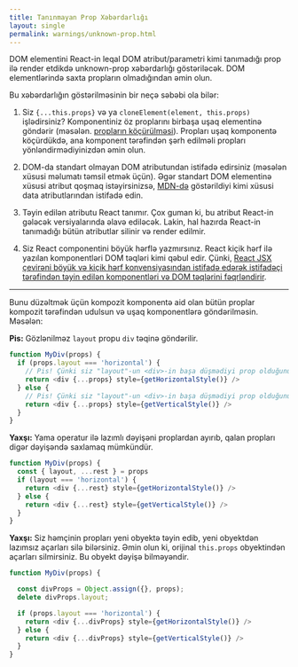 ```yaml
---
title: Tanınmayan Prop Xəbərdarlığı
layout: single
permalink: warnings/unknown-prop.html
---
```

DOM elementini React-in leqal DOM atribut/parametri kimi tanımadığı prop ilə render etdikdə unknown-prop xəbərdarlığı göstəriləcək. DOM elementlərində saxta propların olmadığından əmin olun.

Bu xəbərdarlığın göstərilməsinin bir neçə səbəbi ola bilər:

1. Siz `{...this.props}` və ya `cloneElement(element, this.props)` işlədirsiniz? Komponentiniz öz proplarını birbaşa uşaq elementinə göndərir (məsələn. [propların köçürülməsi](/docs/transferring-props.html)). Propları uşaq komponentə köçürdükdə, ana komponent tərəfindən şərh edilməli propları yönləndirmədiyinizdən əmin olun.

2. DOM-da standart olmayan DOM atributundan istifadə edirsiniz (məsələn xüsusi məlumatı təmsil etmək üçün). Əgər standart DOM elementinə xüsusi atribut qoşmaq istəyirsinizsə, [MDN-də](https://developer.mozilla.org/en-US/docs/Web/Guide/HTML/Using_data_attributes) göstərildiyi kimi xüsusi data atributlarından istifadə edin.

3. Təyin edilən atributu React tanımır. Çox guman ki, bu atribut React-in gələcək versiyalarında əlavə ediləcək. Lakin, hal hazırda React-in tanımadığı bütün atributlar silinir və render edilmir.

4. Siz React componentini böyük hərflə yazmırsınız. React kiçik hərf ilə yazılan komponentləri DOM təqləri kimi qəbul edir. Çünki, [React JSX çevirəni böyük və kiçik hərf konvensiyasından istifadə edərək istifadəçi tərəfindən təyin edilən komponentləri və DOM təqlərini fəqrləndirir](/docs/jsx-in-depth.html#user-defined-components-must-be-capitalized).

---

Bunu düzəltmək üçün kompozit komponentə aid olan bütün proplar kompozit tərəfindən udulsun və uşaq komponentlərə göndərilməsin. Məsələn:

**Pis:** Gözlənilməz `layout` propu `div` təqinə göndərilir.

```js
function MyDiv(props) {
  if (props.layout === 'horizontal') {
    // Pis! Çünki siz "layout"-un <div>-in başa düşmədiyi prop olduğunu bilirsiniz.
    return <div {...props} style={getHorizontalStyle()} />
  } else {
    // Pis! Çünki siz "layout"-un <div>-in başa düşmədiyi prop olduğunu bilirsiniz.
    return <div {...props} style={getVerticalStyle()} />
  }
}
```

**Yaxşı:** Yama operatur ilə lazımlı dəyişəni proplardan ayırıb, qalan propları digər dəyişəndə saxlamaq mümkündür.

```js
function MyDiv(props) {
  const { layout, ...rest } = props
  if (layout === 'horizontal') {
    return <div {...rest} style={getHorizontalStyle()} />
  } else {
    return <div {...rest} style={getVerticalStyle()} />
  }
}
```

**Yaxşı:** Siz həmçinin propları yeni obyektə təyin edib, yeni obyektdən lazımsız açarları silə bilərsiniz. Əmin olun ki, orijinal `this.props` obyektindən açarları silmirsiniz. Bu obyekt dəyişə bilməyəndir.

```js
function MyDiv(props) {

  const divProps = Object.assign({}, props);
  delete divProps.layout;

  if (props.layout === 'horizontal') {
    return <div {...divProps} style={getHorizontalStyle()} />
  } else {
    return <div {...divProps} style={getVerticalStyle()} />
  }
}
```
